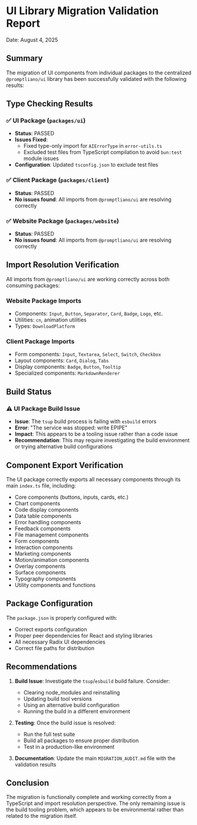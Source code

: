 # UI Library Migration Validation Report

Date: August 4, 2025

## Summary

The migration of UI components from individual packages to the centralized `@promptliano/ui` library has been successfully validated with the following results:

## Type Checking Results

### ✅ UI Package (`packages/ui`)

- **Status**: PASSED
- **Issues Fixed**:
  - Fixed type-only import for `AIErrorType` in `error-utils.ts`
  - Excluded test files from TypeScript compilation to avoid `bun:test` module issues
- **Configuration**: Updated `tsconfig.json` to exclude test files

### ✅ Client Package (`packages/client`)

- **Status**: PASSED
- **No issues found**: All imports from `@promptliano/ui` are resolving correctly

### ✅ Website Package (`packages/website`)

- **Status**: PASSED
- **No issues found**: All imports from `@promptliano/ui` are resolving correctly

## Import Resolution Verification

All imports from `@promptliano/ui` are working correctly across both consuming packages:

### Website Package Imports

- Components: `Input`, `Button`, `Separator`, `Card`, `Badge`, `Logo`, etc.
- Utilities: `cn`, animation utilities
- Types: `DownloadPlatform`

### Client Package Imports

- Form components: `Input`, `Textarea`, `Select`, `Switch`, `Checkbox`
- Layout components: `Card`, `Dialog`, `Tabs`
- Display components: `Badge`, `Button`, `Tooltip`
- Specialized components: `MarkdownRenderer`

## Build Status

### ⚠️ UI Package Build Issue

- **Issue**: The `tsup` build process is failing with `esbuild` errors
- **Error**: "The service was stopped: write EPIPE"
- **Impact**: This appears to be a tooling issue rather than a code issue
- **Recommendation**: This may require investigating the build environment or trying alternative build configurations

## Component Export Verification

The UI package correctly exports all necessary components through its main `index.ts` file, including:

- Core components (buttons, inputs, cards, etc.)
- Chart components
- Code display components
- Data table components
- Error handling components
- Feedback components
- File management components
- Form components
- Interaction components
- Marketing components
- Motion/animation components
- Overlay components
- Surface components
- Typography components
- Utility components and functions

## Package Configuration

The `package.json` is properly configured with:

- Correct exports configuration
- Proper peer dependencies for React and styling libraries
- All necessary Radix UI dependencies
- Correct file paths for distribution

## Recommendations

1. **Build Issue**: Investigate the `tsup`/`esbuild` build failure. Consider:
   - Clearing node_modules and reinstalling
   - Updating build tool versions
   - Using an alternative build configuration
   - Running the build in a different environment

2. **Testing**: Once the build issue is resolved:
   - Run the full test suite
   - Build all packages to ensure proper distribution
   - Test in a production-like environment

3. **Documentation**: Update the main `MIGRATION_AUDIT.md` file with the validation results

## Conclusion

The migration is functionally complete and working correctly from a TypeScript and import resolution perspective. The only remaining issue is the build tooling problem, which appears to be environmental rather than related to the migration itself.
